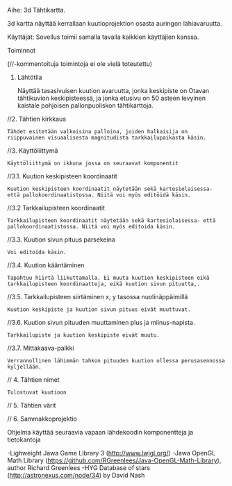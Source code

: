 
Aihe: 3d Tähtikartta. 

3d kartta näyttää kerrallaan kuutioprojektion osasta auringon lähiavaruutta. 

Käyttäjät: Sovellus toimii samalla tavalla kaikkien käyttäjien kanssa. 

Toiminnot 

(//-kommentoituja toimintoja ei ole vielä toteutettu)

1. Lähtötila

	Näyttää tasasivuisen kuution avaruutta, jonka keskipiste on Otavan tähtikuvion keskipisteessä, ja jonka etusivu on 50 asteen levyinen kaistale pohjoisen pallonpuoliskon tähtikarttoja. 

//2. Tähtien kirkkaus

	Tähdet esitetään valkoisina palloina, joiden halkaisija on riippuvainen visuaalisesta magnitudista tarkkailupaikasta käsin. 

//3. Käyttöliittymä 

	Käyttöliittymä on ikkuna jossa on seuraavat komponentit

//3.1. Kuution keskipisteen koordinaatit

	Kuution keskipisteen koordinaatit näytetään sekä kartesiolaisessa- että pallokoordinaatistossa. Niitä voi myös editöidä käsin. 

//3.2 Tarkkailupisteen koordinaatit

	Tarkkailupisteen koordinaatit näytetään sekä kartesiolaisessa- että pallokoordinaatistossa. Niitä voi myös editoida käsin. 

//3.3. Kuution sivun pituus parsekeina

	Voi editoida käsin. 

//3.4. Kuution kääntäminen

	Tapahtuu hiirtä liikuttamalla. Ei muuta kuution keskipisteen eikä tarkkailupisteen koordinaatteja, eikä kuution sivun pituutta,.  

//3.5. Tarkkailupisteen siirtäminen x, y tasossa nuolinäppäimillä

	Kuution keskipiste ja kuution sivun pituus eivät muuttuvat. 

//3.6. Kuution sivun pituuden muuttaminen plus ja miinus-napista. 

	Tarkkailupiste ja kuution keskipiste eivät muutu. 

//3.7. Mittakaava-palkki

	Verrannollinen lähimmän tahkon pituuden kuution ollessa perusasennossa kyljellään. 

// 4. Tähtien nimet

	Tulostuvat kuutioon

// 5. Tähtien värit

// 6. Sammakkoprojektio
	
Ohjelma käyttää seuraavia vapaan lähdekoodin komponentteja ja tietokantoja

-Lighweight Jawa Game Library 3 (http://www.lwjgl.org/)
-Jawa OpenGL Math Library (https://github.com/RGreenlees/Java-OpenGL-Math-Library), author Richard Greenlees
-HYG Database of stars (http://astronexus.com/node/34) by David Nash 







